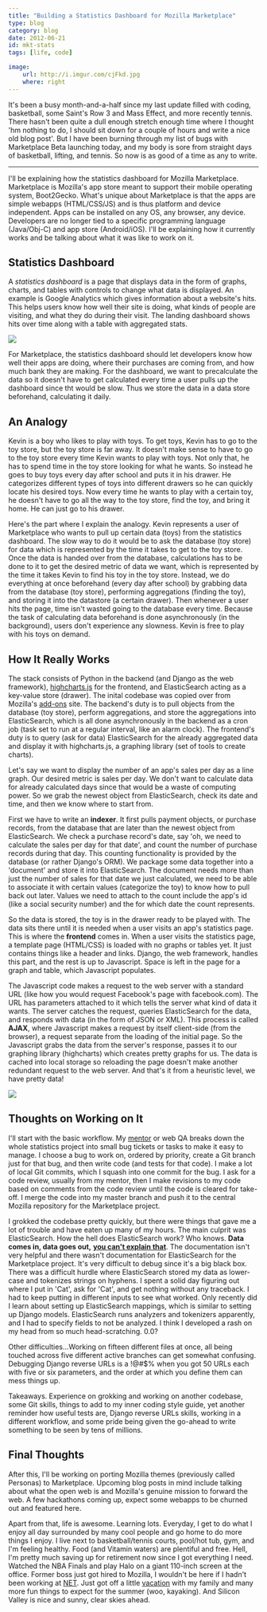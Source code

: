 ```yaml
---
title: "Building a Statistics Dashboard for Mozilla Marketplace"
type: blog
category: blog
date: 2012-06-21
id: mkt-stats
tags: [life, code]

image:
    url: http://i.imgur.com/cjFkd.jpg
    where: right
---
```


It's been a busy month-and-a-half since my last update filled with coding,
basketball, some Saint's Row 3 and Mass Effect, and more recently tennis.
There hasn't been quite a dull enough stretch enough time where I thought 'hm
nothing to do, I should sit down for a couple of hours and write a nice old blog
post'. But I have been burning through my list of bugs with Marketplace Beta
launching today, and my body is sore from straight days of basketball,
lifting, and tennis. So now is as good of a time as any to write.

---

I'll be explaining how the statistics dashboard for Mozilla Marketplace.
Marketplace is Mozilla's app store meant to support their mobile operating
system, Boot2Gecko. What's unique about Marketplace is that the apps are
simple webapps (HTML/CSS/JS) and is thus platform and device independent. Apps
can be installed on any OS, any browser, any device. Developers are no longer
tied to a specific programming language (Java/Obj-C) and app store
(Android/iOS). I'll be explaining how it currently works and be talking about
what it was like to work on it.

## Statistics Dashboard

A *statistics dashboard* is a page that displays data in the form of graphs,
charts, and tables with controls to change what data is displayed. An example
is Google Analytics which gives information about a website's hits. This helps
users know how well their site is doing, what kinds of people are visiting,
and what they do during their visit. The landing dashboard shows hits over
time along with a table with aggregated stats.

<img src="http://imgur.com/xJh8Z.jpg"/>

For Marketplace, the statistics dashboard should let developers know how well
their apps are doing, where their purchases are coming from, and how much bank
they are making. For the dashboard, we want to precalculate the data so it
doesn't have to get calculated every time a user pulls up the dashboard since
tht would be slow. Thus we store the data in a data store beforehand,
calculating it daily.

## An Analogy

Kevin is a boy who likes to play with toys. To get toys, Kevin has to go to
the toy store, but the toy store is far away. It doesn't make sense to have to
go to the toy store every time Kevin wants to play with toys. Not only that, he
has to spend time in the toy store looking for what he wants. So instead he
goes to buy toys every day after school and puts it in his drawer. He
categorizes different types of toys into different drawers so he can quickly
locate his desired toys. Now every time he wants to play with a certain toy,
he doesn't have to go all the way to the toy store, find the toy, and bring it
home. He can just go to his drawer.

Here's the part where I explain the analogy. Kevin represents a user of
Marketplace who wants to pull up certain data (toys) from the statistics
dashboard. The slow way to do it would be to ask the database (toy store) for
data which is represented by the time it takes to get to the toy store. Once
the data is handed over from the database, calculations has to be done to it
to get the desired metric of data we want, which is represented by the time it
takes Kevin to find his toy in the toy store. Instead, we do everything at
once beforehand (every day after school) by grabbing data from the database
(toy store), performing aggregations (finding the toy), and storing it into
the datastore (a certain drawer). Then whenever a user hits the page, time
isn't wasted going to the database every time. Because the task of calculating
data beforehand is done asynchronously (in the background), users don't
experience any slowness. Kevin is free to play with his toys on demand.

## How It Really Works

The stack consists of Python in the backend (and Django as the web framework),
[highcharts.js](http://highcharts.com) for the frontend, and ElasticSearch
acting as a key-value store (drawer). The inital codebase was copied over from
Mozilla's [add-ons](http://addons.mozilla.org) site.
The backend's duty is to pull objects from the database (toy store), perform aggregations, and store the aggregations into ElasticSearch, which
is all done asynchronously in the backend as a cron job (task set to
run at a regular interval, like an alarm clock). The frontend's duty is to
query (ask for data) ElasticSearch for the already aggregated data and
display it with highcharts.js, a graphing library (set of tools to create
charts).

Let's say we want to display the number of an app's sales per day as a line
graph.  Our desired metric is sales per day. We don't want to calculate
data for already calculated days since that would be a waste of computing
power. So we grab the newest object from ElasticSearch, check its date and
time, and then we know where to start from.

First we have to write an **indexer**. It first pulls payment objects, or
purchase records, from the database that are later than the newest object
from ElasticSearch. We check a purchase record's date, say 'oh, we need to
calculate the sales per day for that date', and count the number of
purchase records during that day. This counting functionality is provided
by the database (or rather Django's ORM). We package some data together
into a 'document' and store it into ElasticSearch. The document needs more
than just the number of sales for that date we just calculated, we need to
be able to associate it with certain values (categorize the toy) to know
how to pull back out later. Values we need to attach to the count include
the app's id (like a social security number) and the for which date the
count represents.

So the data is stored, the toy is in the drawer ready to be played with.
The data sits there until it is needed when a user visits an app's
statistics page. This is where the **frontend** comes in. When a user visits
the statistics page, a template page (HTML/CSS) is loaded with no graphs or
tables yet. It just contains things like a header and links. Django, the
web framework, handles this part, and the rest is up to Javascript. Space
is left in the page for a graph and table, which Javascript populates.

The Javascript code makes a request to the web server with a standard URL
(like how you would request Facebook's page with facebook.com). The URL has
parameters attached to it which tells the server what kind of data it
wants. The server catches the request, queries ElasticSearch for the data,
and responds with data (in the form of JSON or XML). This process is called
**AJAX**, where Javascript makes a request by itself client-side (from the
browser), a request separate from the loading of the initial page. So the
Javascript grabs the data from the server's response, passes it to our
graphing library (highcharts) which creates pretty graphs for us. The data
is cached into local storage so reloading the page doesn't make another
redundant request to the web server. And that's it from a heuristic level,
we have pretty data!

<img src="http://imgur.com/5eAjA.jpg"/>

## Thoughts on Working on It

I'll start with the basic workflow. My [mentor](http://github.com/cvan) or
web QA breaks down the whole statistics project into small bug tickets or
tasks to make it easy to manage. I choose a bug to work on, ordered by
priority, create a Git branch just for that bug, and then write code (and
tests for that code). I make a lot of local Git commits, which I squash
into one commit for the bug. I ask for a code review, usually from my
mentor, then I make revisions to my code based on comments from the code
review until the code is cleared for take-off. I merge the code into my
master branch and push it to the central Mozilla repository for the
Marketplace project.

I grokked the codebase pretty quickly, but there were things that gave me a
lot of trouble and have eaten up many of my hours. The main culprit was
ElasticSearch. How the hell does ElasticSearch work? Who knows. **Data comes
in, data goes out,** [**you can't
explain that**](http://http://knowyourmeme.com/memes/bill-oreilly-you-cant-explain-that).
The documentation isn't very helpful and there wasn't documentation for
ElasticSearch for the Marketplace project. It's very difficult to debug
since it's a big black box. There was a difficult hurdle where
ElasticSearch stored my data as lower-case and tokenizes strings on
hyphens. I spent a solid day figuring out where I put in 'Cat', ask for
'Cat', and get nothing without any traceback. I had to keep putting in
different inputs to see what worked. Only recently did I learn about
setting up ElasticSearch mappings, which is similar to setting up Django
models. ElasticSearch runs analyzers and tokenizers apparently, and I had
to specify fields to not be analyzed. I think I developed a rash on my head
from so much head-scratching. 0.0?

Other difficulties...Working on fifteen different files at once, all being
touched across five different active branches can get somewhat confusing.
Debugging Django reverse URLs is a !@#$% when you got 50 URLs each with
five or six parameters, and the order at which you define them can mess
things up.

Takeaways. Experience on grokking and working on another codebase, some Git
skills, things to add to my inner coding style guide, yet another reminder how
useful tests are, Django reverse URLs skills, working in a different workflow,
and some pride being given the go-ahead to write something to be seen by tens
of millions.

## Final Thoughts

After this, I'll be working on porting Mozilla themes (previously called
Personas) to Marketplace. Upcoming blog posts in mind include talking about
what the open web is and Mozilla's genuine mission to forward the web. A few
hackathons coming up, expect some webapps to be churned out and featured here.

Apart from that, life is awesome. Learning lots. Everyday, I get to do what I
enjoy all day surrounded by many cool people and go home to do more things I
enjoy. I live next to basketball/tennis courts, pool/hot tub, gym, and I'm
feeling healthy. Food (and Vitamin waters) are plentiful and free. Hell, I'm
pretty much saving up for retirement now since I got everything I need. Watched
the NBA Finals and play Halo on a giant 110-inch screen at the office. Former
boss just got hired to Mozilla, I wouldn't be here if I hadn't been working at
[NET](http://ngokevin.com/blog/net). Just got off a little
[vacation](http://ngokevin.com/gallery/mountainview-june) with my family and
many more fun things to expect for the summer (woo, kayaking).  And Silicon
Valley is nice and sunny, clear skies ahead.
